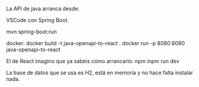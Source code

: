 La API de java arranca desde:

VSCode con Spring Boot.

mvn spring-boot:run

docker: 
    docker build -t java-openapi-to-react .
    docker run -p 8080:8080 java-openapi-to-react



El de React imagino que ya sabéis cómo arrancarlo:
npm inpm run dev

La base de datos que se usa es H2, está en memoria y no hace falta instalar nada.
